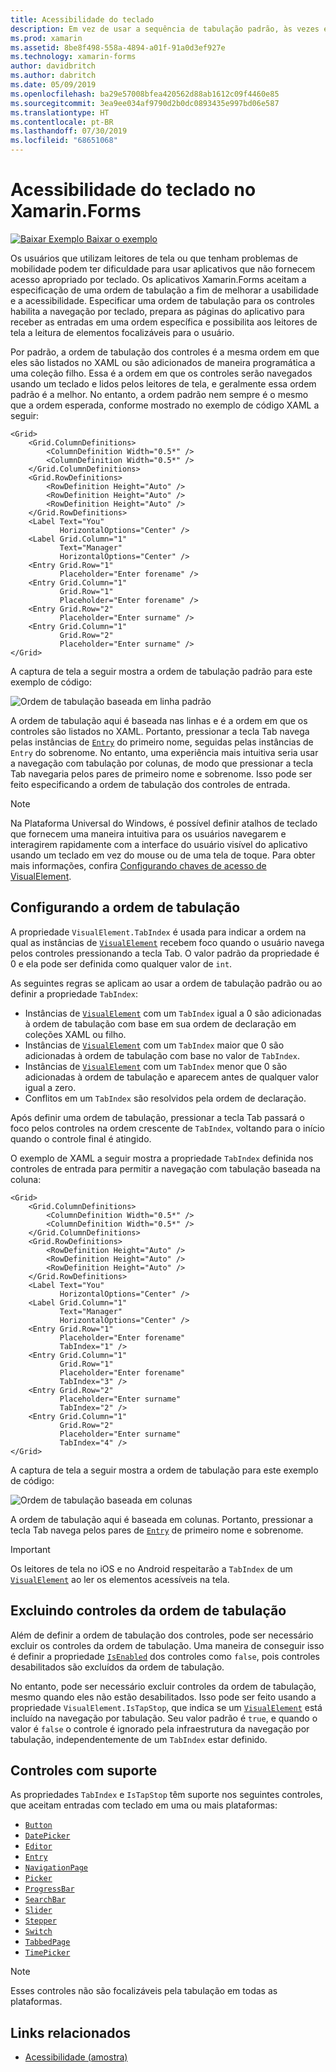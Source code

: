 ```yaml
---
title: Acessibilidade do teclado
description: Em vez de usar a sequência de tabulação padrão, às vezes é necessário ajustar a acessibilidade da interface do usuário especificando a sequência de tabulação com uma combinação das propriedades TabIndex e IsTapStop.
ms.prod: xamarin
ms.assetid: 8be8f498-558a-4894-a01f-91a0d3ef927e
ms.technology: xamarin-forms
author: davidbritch
ms.author: dabritch
ms.date: 05/09/2019
ms.openlocfilehash: ba29e57008bfea420562d88ab1612c09f4460e85
ms.sourcegitcommit: 3ea9ee034af9790d2b0dc0893435e997bd06e587
ms.translationtype: HT
ms.contentlocale: pt-BR
ms.lasthandoff: 07/30/2019
ms.locfileid: "68651068"
---
```

# <a name="keyboard-accessibility-in-xamarinforms"></a>Acessibilidade do teclado no Xamarin.Forms

[![Baixar Exemplo](~/media/shared/download.png) Baixar o exemplo](https://docs.microsoft.com/samples/xamarin/xamarin-forms-samples/userinterface-accessibility)

Os usuários que utilizam leitores de tela ou que tenham problemas de mobilidade podem ter dificuldade para usar aplicativos que não fornecem acesso apropriado por teclado. Os aplicativos Xamarin.Forms aceitam a especificação de uma ordem de tabulação a fim de melhorar a usabilidade e a acessibilidade. Especificar uma ordem de tabulação para os controles habilita a navegação por teclado, prepara as páginas do aplicativo para receber as entradas em uma ordem específica e possibilita aos leitores de tela a leitura de elementos focalizáveis para o usuário.

Por padrão, a ordem de tabulação dos controles é a mesma ordem em que eles são listados no XAML ou são adicionados de maneira programática a uma coleção filho. Essa é a ordem em que os controles serão navegados usando um teclado e lidos pelos leitores de tela, e geralmente essa ordem padrão é a melhor. No entanto, a ordem padrão nem sempre é o mesmo que a ordem esperada, conforme mostrado no exemplo de código XAML a seguir:

```xaml
<Grid>
    <Grid.ColumnDefinitions>
        <ColumnDefinition Width="0.5*" />
        <ColumnDefinition Width="0.5*" />
    </Grid.ColumnDefinitions>
    <Grid.RowDefinitions>
        <RowDefinition Height="Auto" />
        <RowDefinition Height="Auto" />
        <RowDefinition Height="Auto" />
    </Grid.RowDefinitions>
    <Label Text="You"
           HorizontalOptions="Center" />
    <Label Grid.Column="1"
           Text="Manager"
           HorizontalOptions="Center" />
    <Entry Grid.Row="1"
           Placeholder="Enter forename" />
    <Entry Grid.Column="1"
           Grid.Row="1"
           Placeholder="Enter forename" />
    <Entry Grid.Row="2"
           Placeholder="Enter surname" />
    <Entry Grid.Column="1"
           Grid.Row="2"
           Placeholder="Enter surname" />
</Grid>
```

A captura de tela a seguir mostra a ordem de tabulação padrão para este exemplo de código:

![](keyboard-images/default-tab-order.png "Ordem de tabulação baseada em linha padrão")

A ordem de tabulação aqui é baseada nas linhas e é a ordem em que os controles são listados no XAML. Portanto, pressionar a tecla Tab navega pelas instâncias de [`Entry`](xref:Xamarin.Forms.Entry) do primeiro nome, seguidas pelas instâncias de `Entry` do sobrenome. No entanto, uma experiência mais intuitiva seria usar a navegação com tabulação por colunas, de modo que pressionar a tecla Tab navegaria pelos pares de primeiro nome e sobrenome. Isso pode ser feito especificando a ordem de tabulação dos controles de entrada.

> [!NOTE]
> Na Plataforma Universal do Windows, é possível definir atalhos de teclado que fornecem uma maneira intuitiva para os usuários navegarem e interagirem rapidamente com a interface do usuário visível do aplicativo usando um teclado em vez do mouse ou de uma tela de toque. Para obter mais informações, confira [Configurando chaves de acesso de VisualElement](~/xamarin-forms/platform/windows/visualelement-access-keys.md).

## <a name="setting-the-tab-order"></a>Configurando a ordem de tabulação

A propriedade `VisualElement.TabIndex` é usada para indicar a ordem na qual as instâncias de [`VisualElement`](xref:Xamarin.Forms.VisualElement) recebem foco quando o usuário navega pelos controles pressionando a tecla Tab. O valor padrão da propriedade é 0 e ela pode ser definida como qualquer valor de `int`.

As seguintes regras se aplicam ao usar a ordem de tabulação padrão ou ao definir a propriedade `TabIndex`:

- Instâncias de [`VisualElement`](xref:Xamarin.Forms.VisualElement) com um `TabIndex` igual a 0 são adicionadas à ordem de tabulação com base em sua ordem de declaração em coleções XAML ou filho.
- Instâncias de [`VisualElement`](xref:Xamarin.Forms.VisualElement) com um `TabIndex` maior que 0 são adicionadas à ordem de tabulação com base no valor de `TabIndex`.
- Instâncias de [`VisualElement`](xref:Xamarin.Forms.VisualElement) com um `TabIndex` menor que 0 são adicionadas à ordem de tabulação e aparecem antes de qualquer valor igual a zero.
- Conflitos em um `TabIndex` são resolvidos pela ordem de declaração.

Após definir uma ordem de tabulação, pressionar a tecla Tab passará o foco pelos controles na ordem crescente de `TabIndex`, voltando para o início quando o controle final é atingido.

O exemplo de XAML a seguir mostra a propriedade `TabIndex` definida nos controles de entrada para permitir a navegação com tabulação baseada na coluna:

```xaml
<Grid>
    <Grid.ColumnDefinitions>
        <ColumnDefinition Width="0.5*" />
        <ColumnDefinition Width="0.5*" />
    </Grid.ColumnDefinitions>
    <Grid.RowDefinitions>
        <RowDefinition Height="Auto" />
        <RowDefinition Height="Auto" />
        <RowDefinition Height="Auto" />
    </Grid.RowDefinitions>
    <Label Text="You"
           HorizontalOptions="Center" />
    <Label Grid.Column="1"
           Text="Manager"
           HorizontalOptions="Center" />
    <Entry Grid.Row="1"
           Placeholder="Enter forename"
           TabIndex="1" />
    <Entry Grid.Column="1"
           Grid.Row="1"
           Placeholder="Enter forename"
           TabIndex="3" />
    <Entry Grid.Row="2"
           Placeholder="Enter surname"
           TabIndex="2" />
    <Entry Grid.Column="1"
           Grid.Row="2"
           Placeholder="Enter surname"
           TabIndex="4" />
</Grid>
```

A captura de tela a seguir mostra a ordem de tabulação para este exemplo de código:

![](keyboard-images/correct-tab-order.png "Ordem de tabulação baseada em colunas")

A ordem de tabulação aqui é baseada em colunas. Portanto, pressionar a tecla Tab navega pelos pares de [`Entry`](xref:Xamarin.Forms.Entry) de primeiro nome e sobrenome.

> [!IMPORTANT]
> Os leitores de tela no iOS e no Android respeitarão a `TabIndex` de um [`VisualElement`](xref:Xamarin.Forms.VisualElement) ao ler os elementos acessíveis na tela.

## <a name="excluding-controls-from-the-tab-order"></a>Excluindo controles da ordem de tabulação

Além de definir a ordem de tabulação dos controles, pode ser necessário excluir os controles da ordem de tabulação. Uma maneira de conseguir isso é definir a propriedade [`IsEnabled`](xref:Xamarin.Forms.VisualElement) dos controles como `false`, pois controles desabilitados são excluídos da ordem de tabulação.

No entanto, pode ser necessário excluir controles da ordem de tabulação, mesmo quando eles não estão desabilitados. Isso pode ser feito usando a propriedade `VisualElement.IsTapStop`, que indica se um [`VisualElement`](xref:Xamarin.Forms.VisualElement) está incluído na navegação por tabulação. Seu valor padrão é `true`, e quando o valor é `false` o controle é ignorado pela infraestrutura da navegação por tabulação, independentemente de um `TabIndex` estar definido.

## <a name="supported-controls"></a>Controles com suporte

As propriedades `TabIndex` e `IsTapStop` têm suporte nos seguintes controles, que aceitam entradas com teclado em uma ou mais plataformas:

- [`Button`](xref:Xamarin.Forms.Button)
- [`DatePicker`](xref:Xamarin.Forms.DatePicker)
- [`Editor`](xref:Xamarin.Forms.Editor)
- [`Entry`](xref:Xamarin.Forms.Entry)
- [`NavigationPage`](xref:Xamarin.Forms.NavigationPage)
- [`Picker`](xref:Xamarin.Forms.Picker)
- [`ProgressBar`](xref:Xamarin.Forms.ProgressBar)
- [`SearchBar`](xref:Xamarin.Forms.SearchBar)
- [`Slider`](xref:Xamarin.Forms.Slider)
- [`Stepper`](xref:Xamarin.Forms.Stepper)
- [`Switch`](xref:Xamarin.Forms.Switch)
- [`TabbedPage`](xref:Xamarin.Forms.TabbedPage)
- [`TimePicker`](xref:Xamarin.Forms.TimePicker)

> [!NOTE]
> Esses controles não são focalizáveis pela tabulação em todas as plataformas.

## <a name="related-links"></a>Links relacionados

- [Acessibilidade (amostra)](https://docs.microsoft.com/samples/xamarin/xamarin-forms-samples/userinterface-accessibility)
